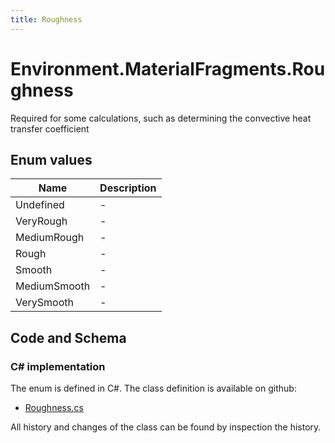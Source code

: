 ```yaml
---
title: Roughness
---
```


# Environment.MaterialFragments.Roughness

Required for some calculations, such as determining the convective heat transfer coefficient

## Enum values

| Name            | Description                                                    |
|-----------------|----------------------------------------------------------------|
| Undefined |  -  |
| VeryRough |  -  |
| MediumRough |  -  |
| Rough |  -  |
| Smooth |  -  |
| MediumSmooth |  -  |
| VerySmooth |  -  |


## Code and Schema

### C# implementation

The enum is defined in C#. The class definition is available on github:

- [Roughness.cs](https://github.com/BHoM/BHoM/blob/develop/Environment_oM/MaterialFragments/Enums/Roughness.cs)

All history and changes of the class can be found by inspection the history.
